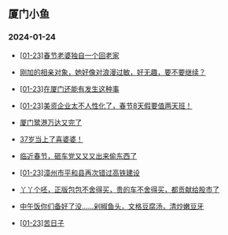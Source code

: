 ## 厦门小鱼 
### 2024-01-24

+ [[01-23]春节老婆独自一个回老家](http://bbs.xmfish.com/read-htm-tid-18139330.html)

+ [刚加的相亲对象，她好像对浪漫过敏，好无趣，要不要继续？](http://bbs.xmfish.com/read-htm-tid-18139296.html)

+ [[01-23]在厦门还能有发生这种事](http://bbs.xmfish.com/read-htm-tid-18139334.html)

+ [[01-23]美资企业太不人性化了，春节8天假要值两天班！](http://bbs.xmfish.com/read-htm-tid-18139476.html)

+ [厦门鹭港万达又完了](http://bbs.xmfish.com/read-htm-tid-18139573.html)

+ [37岁当上了喜婆婆！](http://bbs.xmfish.com/read-htm-tid-18139388.html)

+ [临近春节，砸车党又又又出来偷东西了](http://bbs.xmfish.com/read-htm-tid-18139356.html)

+ [[01-23]漳州市平和县再次错过高铁建设](http://bbs.xmfish.com/read-htm-tid-18139489.html)

+ [丫丫个呸，正版包包不舍得买，贵的车不舍得买，都贡献给股市了](http://bbs.xmfish.com/read-htm-tid-18139401.html)

+ [中午饭你们备好了没……剁椒鱼头，文格豆腐汤，清炒嫩豆牙](http://bbs.xmfish.com/read-htm-tid-18139365.html)

+ [[01-23]苦日子](http://bbs.xmfish.com/read-htm-tid-18139301.html)

